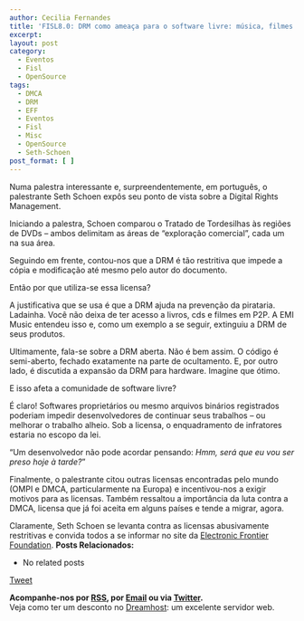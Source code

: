 ```yaml
---
author: Cecilia Fernandes
title: 'FISL8.0: DRM como ameaça para o software livre: música, filmes e TV digital'
excerpt:
layout: post
category:
  - Eventos
  - Fisl
  - OpenSource
tags:
  - DMCA
  - DRM
  - EFF
  - Eventos
  - Fisl
  - Misc
  - OpenSource
  - Seth-Schoen
post_format: [ ]
---
```

Numa palestra interessante e, surpreendentemente, em português, o palestrante Seth Schoen expôs seu ponto de vista sobre a Digital Rights Management.

Iniciando a palestra, Schoen comparou o Tratado de Tordesilhas às regiões de DVDs – ambos delimitam as áreas de “exploração comercial”, cada um na sua área.

Seguindo em frente, contou-nos que a DRM é tão restritiva que impede a cópia e modificação até mesmo pelo autor do documento.

Então por que utiliza-se essa licensa?

A justificativa que se usa é que a DRM ajuda na prevenção da pirataria. Ladainha. Você não deixa de ter acesso a livros, cds e filmes em P2P. A EMI Music entendeu isso e, como um exemplo a se seguir, extinguiu a DRM de seus produtos.

Ultimamente, fala-se sobre a DRM aberta. Não é bem assim. O código é semi-aberto, fechado exatamente na parte de ocultamento. E, por outro lado, é discutida a expansão da DRM para hardware. Imagine que ótimo.

E isso afeta a comunidade de software livre?

É claro! Softwares proprietários ou mesmo arquivos binários registrados poderiam impedir desenvolvedores de continuar seus trabalhos – ou melhorar o trabalho alheio. Sob a licensa, o enquadramento de infratores estaria no escopo da lei.

“Um desenvolvedor não pode acordar pensando: *Hmm, será que eu vou ser preso hoje à tarde?*”

Finalmente, o palestrante citou outras licensas encontradas pelo mundo (OMPI e DMCA, particularmente na Europa) e incentivou-nos a exigir motivos para as licensas. Também ressaltou a importância da luta contra a DMCA, licensa que já foi aceita em alguns países e tende a migrar, agora.

Claramente, Seth Schoen se levanta contra as licensas abusivamente restritivas e convida todos a se informar no site da [Electronic Frontier Foundation][1]. 
**Posts Relacionados:** 
*   No related posts



[Tweet][2] 





**Acompanhe-nos por [ RSS][3], por [Email][4] ou via [Twitter][5].**  
Veja como ter um desconto no [Dreamhost][6]: um excelente servidor web.

 [1]: http://www.eff.org
 [2]: https://twitter.com/share
 [3]: http://feeds.feedburner.com/VidaGeek
 [4]: http://feedburner.google.com/fb/a/mailverify?uri=VidaGeek&loc=pt_BR
 [5]: http://twitter.com/blogvidageek
 [6]: http://vidageek.net/dreamhost/
